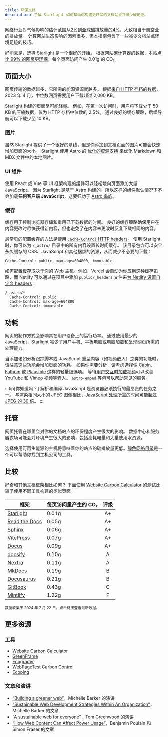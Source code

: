 ```yaml
---
title: 环保文档
description: 了解 Starlight 如何帮助你构建更环保的文档站点并减少碳足迹。
---
```


网络行业对气候影响的估计范围从[2%][sf]到[全球碳排放量的4%][bbc]，大致相当于航空业的排放量。
计算网站生态影响的因素很多，但本指南包含了一些减少文档站点环境足迹的技巧。

好消息是，选择 Starlight 是一个很好的开始。
根据网站碳计算器的数据，本站点[比 99% 的网页更环保][sl-carbon]，每个页面访问产生 0.01g 的 CO₂。

## 页面大小

网页传输的数据越多，它所需的能源资源就越多。
根据[来自 HTTP 存档的数据][http]，2023 年 4 月，中位数网页需要用户下载超过 2,000 KB。

Starlight 构建的页面尽可能轻量。
例如，在第一次访问时，用户将下载少于 50 KB 的压缩数据，仅为 HTTP 存档中位数的 2.5%。
通过良好的缓存策略，后续导航可以下载少至 10 KB。

### 图片

虽然 Starlight 提供了一个很好的基线，但是你添加到文档页面的图片可能会快速增加页面的大小。
Starlight 使用 Astro 的 [优化的资源支持][assets] 来优化 Markdown 和 MDX 文件中的本地图片。

### UI 组件

使用 React 或 Vue 等 UI 框架构建的组件可以轻松地向页面添加大量 JavaScript。
因为 Starlight 是基于 Astro 构建的，所以这样的组件默认情况下不会加载**任何客户端 JavaScript**，这要归功于 [Astro 岛屿][islands]。

### 缓存

缓存用于控制浏览器存储和重用已下载数据的时间。
良好的缓存策略确保用户在内容更改时尽快获得新内容，但也避免了在内容未更改时反复下载相同的内容。

最常见的配置缓存的方法是使用 [`Cache-Control` HTTP headers][cache]。
使用 Starlight 时，你可以为 `/_astro/` 目录中的所有内容设置长时间缓存。
该目录包含可以安全永久缓存的 CSS、JavaScript 和其他捆绑的资源，从而减少不必要的下载：

```
Cache-Control: public, max-age=604800, immutable
```

如何配置缓存取决于你的 Web 主机。例如，Vercel 会自动为你应用这种缓存策略，而 Netlify 可以通过在项目中添加 `public/_headers` 文件来[为 Netlify 设置自定义 headers][ntl-headers]：

```
/_astro/*
  Cache-Control: public
  Cache-Control: max-age=604800
  Cache-Control: immutable
```

[cache]: https://csswizardry.com/2019/03/cache-control-for-civilians/
[ntl-headers]: https://docs.netlify.com/routing/headers/

## 功耗

网页的制作方式会影响其在用户设备上的运行功率。
通过使用最少的 JavaScript，Starlight 减少了用户手机、平板电脑或电脑加载和呈现网页所需的处理能力。

当添加诸如分析跟踪脚本或 JavaScript 重型内容（如视频嵌入）之类的功能时，请注意这些功能会增加页面的功耗。
如果你需要分析，请考虑选择像 [Cabin][cabin]、[Fathom][fathom] 或 [Plausible][plausible] 这样的轻量级选项。
等待[用户交互时加载视频][lazy-video]可以改善 YouTube 和 Vimeo 视频等嵌入。
[`astro-embed`][embed] 等包可以帮助常见的服务。

:::tip[你知道吗？]
解析和编译 JavaScript 是浏览器必须执行的最昂贵的任务之一。
与渲染相同大小的 JPEG 图像相比，[JavaScript 处理所需的时间可能超过 JPEG 的 30 倍][cost-of-js]。
:::

[cabin]: https://withcabin.com/
[fathom]: https://usefathom.com/
[plausible]: https://plausible.io/
[lazy-video]: https://web.dev/iframe-lazy-loading/
[embed]: https://www.npmjs.com/package/astro-embed
[cost-of-js]: https://medium.com/dev-channel/the-cost-of-javascript-84009f51e99e

## 托管

网页托管在哪里会对你的文档站点的环保程度产生很大的影响。
数据中心和服务器农场可能会对环境产生很大的影响，包括高耗电量和大量使用水资源。

选择使用可再生能源的主机将意味着你的站点的碳排放量更低。[绿色网络目录][gwb]是一个可以帮助你找到主机公司的工具。

[gwb]: https://www.thegreenwebfoundation.org/directory/

## 比较

好奇和其他文档框架相比如何？
下面使用 [Website Carbon Calculator][wcc] 的测试比较了使用不同工具构建的类似页面。

| 框架                         | 每页访问量产生的 CO₂  |  评级   |
| --------------------------- | ------------------ | :----: |
| [Starlight][sl-carbon]      | 0.01g              |   A+   |
| [Read the Docs][rtd-carbon] | 0.05g              |   A+   |
| [Sphinx][sx-carbon]         | 0.06g              |   A+   |
| [VitePress][vp-carbon]      | 0.07g              |   A+   |
| [Docus][dc-carbon]          | 0.09g              |   A+   |
| [docsify][dy-carbon]        | 0.10g              |   A    |
| [Nextra][nx-carbon]         | 0.11g              |   A    |
| [MkDocs][mk-carbon]         | 0.19g              |   B    |
| [Docusaurus][ds-carbon]     | 0.21g              |   B    |
| [GitBook][gb-carbon]        | 0.43g              |   C    |
| [Mintlify][mt-carbon]       | 1.22g              |   F    |

<small>数据收集于 2024 年 7 月 22 日。点击链接查看最新数据。</small>

[sl-carbon]: https://www.websitecarbon.com/website/starlight-astro-build-getting-started/
[vp-carbon]: https://www.websitecarbon.com/website/vitepress-dev-guide-what-is-vitepress/
[dc-carbon]: https://www.websitecarbon.com/website/docus-dev-introduction-getting-started/
[sx-carbon]: https://www.websitecarbon.com/website/sphinx-doc-org-en-master-usage-quickstart-html/
[mk-carbon]: https://www.websitecarbon.com/website/mkdocs-org-getting-started/
[nx-carbon]: https://www.websitecarbon.com/website/nextra-site-docs-docs-theme-start/
[dy-carbon]: https://www.websitecarbon.com/website/docsify-js-org/
[ds-carbon]: https://www.websitecarbon.com/website/docusaurus-io-docs/
[rtd-carbon]: https://www.websitecarbon.com/website/docs-readthedocs-io-en-stable-index-html/
[gb-carbon]: https://www.websitecarbon.com/website/docs-gitbook-com/
[mt-carbon]: https://www.websitecarbon.com/website/mintlify-com-docs-quickstart/

## 更多资源

### 工具

- [Website Carbon Calculator][wcc]
- [GreenFrame](https://greenframe.io/)
- [Ecograder](https://ecograder.com/)
- [WebPageTest Carbon Control](https://www.webpagetest.org/carbon-control/)
- [Ecoping](https://ecoping.earth/)

### 文章和演讲

- [“Building a greener web”](https://youtu.be/EfPoOt7T5lg)，Michelle Barker 的演讲
- [“Sustainable Web Development Strategies Within An Organization”](https://www.smashingmagazine.com/2022/10/sustainable-web-development-strategies-organization/)，Michelle Barker 的文章
- [“A sustainable web for everyone”](https://2021.stateofthebrowser.com/speakers/tom-greenwood/)，Tom Greenwood 的演讲
- [“How Web Content Can Affect Power Usage”](https://webkit.org/blog/8970/how-web-content-can-affect-power-usage/)，Benjamin Poulain 和 Simon Fraser 的文章

[sf]: https://www.sciencefocus.com/science/what-is-the-carbon-footprint-of-the-internet/
[bbc]: https://www.bbc.com/future/article/20200305-why-your-internet-habits-are-not-as-clean-as-you-think
[http]: https://httparchive.org/reports/state-of-the-web
[assets]: https://docs.astro.build/zh-cn/guides/assets/
[islands]: https://docs.astro.build/zh-cn/concepts/islands/
[wcc]: https://www.websitecarbon.com/
